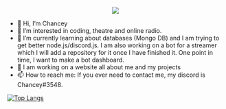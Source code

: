 
<p align="center">
    <img src="https://user-images.githubusercontent.com/69983078/121249256-48fe2280-c89c-11eb-86da-cf4a25ed57e1.gif">
</p>

- 👋 Hi, I’m Chancey
- 👀 I’m interested in coding, theatre and online radio.
- 🌱 I’m currently learning about databases (Mongo DB) and I am trying to get better node.js/discord.js. I am also working on a bot for a streamer which I will add a repository for it once I have finished it. One point in time, I want to make a bot dashboard.
- 🤗 I am working on a website all about me and my projects
- 📫 How to reach me: If you ever need to contact me, my discord is Chancey#3548.

[![Top Langs](https://github-readme-stats.vercel.app/api/top-langs/?chancedoescode=anuraghazra&layout=compact)](https://github.com/anuraghazra/github-readme-stats)
